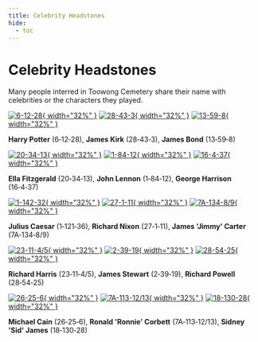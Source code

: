 ```yaml
---
title: Celebrity Headstones
hide:
  - toc 
---
```


# Celebrity Headstones

Many people interred in Toowong Cemetery share their name with celebrities or the characters they played. 

<!-- Start with an array of headstone pictures with links. Could extend to include pictures of Celebrities -->

[![6-12-28][6-12-28]{ width="32%" }][Harry Potter] [![28-43-3][2]{ width="32%" }][James Kirk]  [![13-59-8][3]{ width="32%" }][James Bond]

**Harry Potter** (6‑12‑28), **James Kirk** (28‑43‑3), **James Bond** (13‑59‑8)

[![20-34-13][4]{ width="32%" }][Ella Fitzgerald] [![1-84-12][5]{ width="32%" }][John Lennon] [![16-4-37][6]{ width="32%" }][George Harrison]  

**Ella Fitzgerald** (20‑34‑13), **John Lennon** (1‑84‑12), **George Harrison** (16‑4‑37)

<!--
[![1-121-36][7]{ width="32%" }][Julius Caesar] 
--> 

[![1-142-32][7]{ width="32%" }][John Kennedy] [![27-1-11][8]{ width="32%" }][Richard Nixon] [![7A-134-8/9][9]{ width="32%" }][James Carter]  

**Julius Caesar** (1‑121‑36), **Richard Nixon** (27‑1‑11), **James 'Jimmy' Carter** (7A‑134‑8/9)

[![23-11-4/5][10]{ width="32%" }][Richard Harris] [![2-39-19][11]{ width="32%" }][James Stewart] [![28-54-25][12]{ width="32%" }][Richard Powell]  

**Richard Harris** (23‑11‑4/5), **James Stewart** (2‑39‑19), **Richard Powell** (28‑54‑25)

[![26-25-6][13]{ width="32%" }][Michael Cain] [![7A-113-12/13][14]{ width="32%" }][Ronald Corbett] [![18-130-28][15]{ width="32%" }][Sid James]  

**Michael Cain** (26‑25‑6), **Ronald 'Ronnie' Corbett** (7A‑113‑12/13), **Sidney 'Sid' James** (18‑130‑28)

<!-- links -->

[Harry Potter]: https://en.wikipedia.org/wiki/Harry_Potter
[6-12-28]: ../assets/harry-potter-headstone.jpg "Harry Potter headstone 6-12-28"
[James Kirk]: https://en.wikipedia.org/wiki/James_T._Kirk 
[2]: ../assets/james-kirk-headstone.jpg "James Kirk headstone 13-59-8"
[James Bond]: https://en.wikipedia.org/wiki/James_Bond
[3]: ../assets/404-16x9.png "James Bond headstone 28-43-3"


[Ella Fitzgerald]: https://en.wikipedia.org/wiki/Ella_Fitzgerald
[4]: ../assets/404-16x9.png "Ellanor 'Ella' Fitzgerald headstone 20-34-13"
[John Lennon]: https://en.wikipedia.org/wiki/John_Lennon
[5]: ../assets/404-16x9.png "John Lennon headstone 1-84-12"
[George Harrison]: https://en.wikipedia.org/wiki/George_Harrison
[6]: ../assets/404-16x9.png "George Harrison headstone 16-4-37 (also 18-95-6)"

<!--
[Julius Caesar]: https://en.wikipedia.org/wiki/Julius_Caesar  
[7]: ../assets/404-16x9.png "Julius Caesar headstone 1-121-36 (misspelt as Ceaser but will get that fixed)"
-->

[John Kennedy]: https://en.wikipedia.org/wiki/John_F._Kennedy
[7]: ../assets/john-kennedy-headstone.jpg "John Kennedy headstone 1-142-32"

[Richard Nixon]: https://en.wikipedia.org/wiki/Richard_Nixon
[8]: ../assets/404-16x9.png "Richard Nixon headstone 27-1-11"

[James Carter]: https://en.wikipedia.org/wiki/Jimmy_Carter 
[9]: ../assets/404-16x9.png "James 'Jimmy' Carter headstone 7A-134-8/9 (and three others)"




[Richard Harris]: https://en.wikipedia.org/wiki/Richard_Harris
[10]: ../assets/404-16x9.png "Richard Harris headstone 23-11-4/5"

[James Stewart]: https://en.wikipedia.org/wiki/James_Stewart
[11]: ../assets/404-16x9.png "James Stewart headstone 2-39-19 (and many others)"

[Richard Powell]: https://en.wikipedia.org/wiki/Dick_Powell 
[12]: ../assets/404-16x9.png "Richard 'Dick' Powell headstone 28-54-25"


[Michael Cain]: https://en.wikipedia.org/wiki/Michael_Caine
[13]: ../assets/404-16x9.png "Michael Cain headstone 26-25-6"

[Ronald Corbett]: https://en.wikipedia.org/wiki/Ronnie_Corbett 
[14]: ../assets/404-16x9.png "Ronald 'Ronnie' Corbett headstone 7A-113-12/13"

[Sid James]: https://en.wikipedia.org/wiki/Sid_James   
[15]: ../assets/404-16x9.png "Sidney 'Sid' James headstone 18-130-28"



<!-- [Alice Fay]: -->

[Betty Hutton]: https://en.wikipedia.org/wiki/Betty_Hutton
[Ann Miller]: https://en.wikipedia.org/wiki/Ann_Miller
[Jane Russell]: https://en.wikipedia.org/wiki/Jane_Russell


[Eleanor Powell]: https://en.wikipedia.org/wiki/Eleanor_Powell
[Jane Powell]: https://en.wikipedia.org/wiki/Jane_Powell
[William Powell]: https://en.wikipedia.org/wiki/William_Powell


[Edward Kelly]: https://en.wikipedia.org/wiki/Ned_Kelly "Ned Kelly"

[Susan Boyle]: https://en.wikipedia.org/wiki/Susan_Boyle

[Robert Burns]: https://en.wikipedia.org/wiki/Robert_Burns
